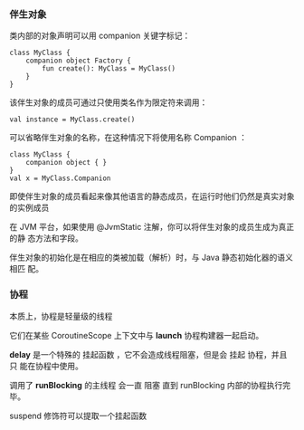 

### 伴生对象
类内部的对象声明可以用 companion 关键字标记：

```
class MyClass {
    companion object Factory {
        fun create(): MyClass = MyClass()
    }
}
```
该伴生对象的成员可通过只使用类名作为限定符来调用：

```
val instance = MyClass.create()
```
可以省略伴生对象的名称，在这种情况下将使用名称 Companion ：

```
class MyClass {
    companion object { }
}
val x = MyClass.Companion
```



即使伴生对象的成员看起来像其他语言的静态成员，在运行时他们仍然是真实对象的实例成员

在 JVM 平台，如果使用 @JvmStatic 注解，你可以将伴生对象的成员生成为真正的静
态方法和字段。

伴生对象的初始化是在相应的类被加载（解析）时，与 Java 静态初始化器的语义相匹
配。

### 协程
本质上，协程是轻量级的线程

它们在某些 CoroutineScope 上下文中与 **launch** 协程构建器一起启动。

**delay** 是一个特殊的 挂起函数 ，它不会造成线程阻塞，但是会 挂起 协程，并且只
能在协程中使用。

调用了 **runBlocking** 的主线程
会一直 阻塞 直到 runBlocking 内部的协程执行完毕。

suspend 修饰符可以提取一个挂起函数
